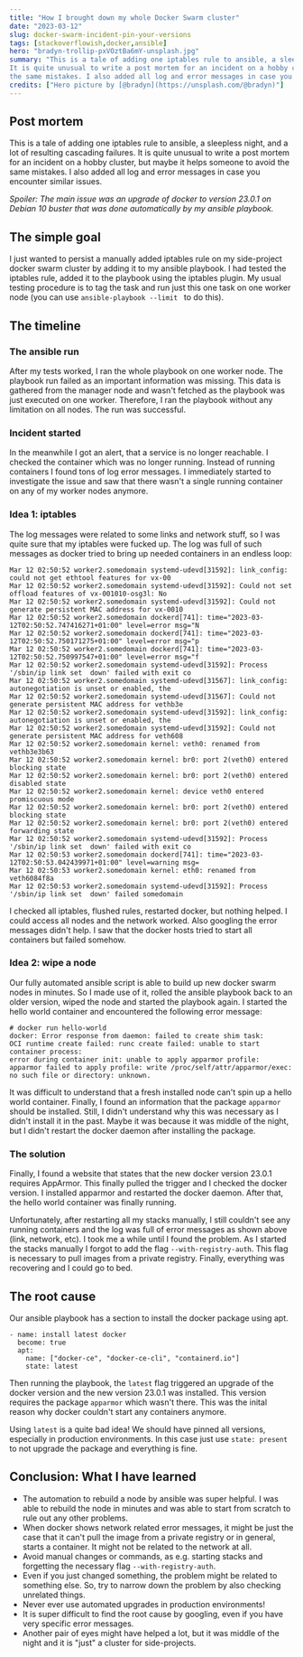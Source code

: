 ```yaml
---
title: "How I brought down my whole Docker Swarm cluster"
date: "2023-03-12"
slug: docker-swarm-incident-pin-your-versions
tags: [stackoverflowish,docker,ansible]
hero: "bradyn-trollip-pxVOztBa6mY-unsplash.jpg"
summary: "This is a tale of adding one iptables rule to ansible, a sleepless night, and a lot of resulting cascading failures.
It is quite unusual to write a post mortem for an incident on a hobby cluster, but maybe it helps someone to avoid
the same mistakes. I also added all log and error messages in case you encounter similar issues."
credits: ["Hero picture by [@bradyn](https://unsplash.com/@bradyn)"]
---
```


## Post mortem

This is a tale of adding one iptables rule to ansible, a sleepless night, and a lot of resulting cascading failures.
It is quite unusual to write a post mortem for an incident on a hobby cluster, but maybe it helps someone to avoid
the same mistakes. I also added all log and error messages in case you encounter similar issues.

*Spoiler: The main issue
was an upgrade of docker to version 23.0.1 on Debian 10 buster that was done automatically by my
ansible playbook.*

## The simple goal

I just wanted to persist a manually added iptables rule on my side-project docker swarm cluster by adding it to my ansible playbook.
I had tested the iptables rule, added it to the playbook using the iptables plugin. My usual testing procedure
is to tag the task and run just this one task on one worker node (you can use `ansible-playbook --limit ` to do this).

## The timeline

### The ansible run

After my tests worked, I ran the whole playbook on one worker node. The playbook run failed as an important information
was missing. This data is gathered from the manager node and wasn't fetched as the playbook was just executed on one worker.
Therefore, I ran the playbook without any limitation on all nodes. The run was successful.

### Incident started

In the meanwhile I got an alert, that a service is no longer reachable. I checked the container which was no longer running. Instead
of running containers I found tons of log error messages. I immediately started to investigate the issue and saw that there
wasn't a single running container on any of my worker nodes anymore.

### Idea 1: iptables

The log messages were related to some links and network stuff, so I was quite sure that my iptables were fucked up.
The log was full of such messages as docker tried to bring up needed containers in an endless loop:

```(bash)
Mar 12 02:50:52 worker2.somedomain systemd-udevd[31592]: link_config: could not get ethtool features for vx-00
Mar 12 02:50:52 worker2.somedomain systemd-udevd[31592]: Could not set offload features of vx-001010-osg3l: No
Mar 12 02:50:52 worker2.somedomain systemd-udevd[31592]: Could not generate persistent MAC address for vx-0010
Mar 12 02:50:52 worker2.somedomain dockerd[741]: time="2023-03-12T02:50:52.747416271+01:00" level=error msg="N
Mar 12 02:50:52 worker2.somedomain dockerd[741]: time="2023-03-12T02:50:52.750171275+01:00" level=error msg="p
Mar 12 02:50:52 worker2.somedomain dockerd[741]: time="2023-03-12T02:50:52.750997547+01:00" level=error msg="f
Mar 12 02:50:52 worker2.somedomain systemd-udevd[31592]: Process '/sbin/ip link set  down' failed with exit co
Mar 12 02:50:52 worker2.somedomain systemd-udevd[31567]: link_config: autonegotiation is unset or enabled, the
Mar 12 02:50:52 worker2.somedomain systemd-udevd[31567]: Could not generate persistent MAC address for vethb3e
Mar 12 02:50:52 worker2.somedomain systemd-udevd[31592]: link_config: autonegotiation is unset or enabled, the
Mar 12 02:50:52 worker2.somedomain systemd-udevd[31592]: Could not generate persistent MAC address for veth608
Mar 12 02:50:52 worker2.somedomain kernel: veth0: renamed from vethb3e3b63
Mar 12 02:50:52 worker2.somedomain kernel: br0: port 2(veth0) entered blocking state
Mar 12 02:50:52 worker2.somedomain kernel: br0: port 2(veth0) entered disabled state
Mar 12 02:50:52 worker2.somedomain kernel: device veth0 entered promiscuous mode
Mar 12 02:50:52 worker2.somedomain kernel: br0: port 2(veth0) entered blocking state
Mar 12 02:50:52 worker2.somedomain kernel: br0: port 2(veth0) entered forwarding state
Mar 12 02:50:52 worker2.somedomain systemd-udevd[31592]: Process '/sbin/ip link set  down' failed with exit co
Mar 12 02:50:53 worker2.somedomain dockerd[741]: time="2023-03-12T02:50:53.042439971+01:00" level=warning msg=
Mar 12 02:50:53 worker2.somedomain kernel: eth0: renamed from veth6084f8a
Mar 12 02:50:53 worker2.somedomain systemd-udevd[31592]: Process '/sbin/ip link set  down' failed somedomain
```

I checked all iptables, flushed rules, restarted docker, but nothing helped. I could access all nodes and the network worked.
Also googling the error messages didn't help. I saw that the docker hosts tried to start all containers but failed somehow.

### Idea 2: wipe a node

Our fully automated ansible script is able to build up new docker swarm nodes in minutes. So I made use of it, rolled the ansible
playbook back to an older version, wiped the node and started the playbook again. I started the hello world container and encountered
the following error message:

```(bash)
# docker run hello-world
docker: Error response from daemon: failed to create shim task:
OCI runtime create failed: runc create failed: unable to start container process:
error during container init: unable to apply apparmor profile:
apparmor failed to apply profile: write /proc/self/attr/apparmor/exec: no such file or directory: unknown.
```

It was difficult to understand that a fresh installed node can't spin up a hello world container. Finally, I found an information
that the package `apparmor` should be installed. Still, I didn't understand why this was necessary as I didn't install it in the past.
Maybe it was because it was middle of the night, but I didn't restart the docker daemon after installing the package.

### The solution

Finally, I found a website that states that the new docker version 23.0.1 requires AppArmor. This finally pulled the trigger and I
checked the docker version. I installed apparmor and restarted the docker daemon. After that, the hello world container was finally running.

Unfortunately, after restarting all my stacks manually, I still couldn't see any running containers and the log was full of error
messages as shown above (link, network, etc). I took me a while until I found the problem. As I started the stacks manually I forgot
to add the flag `--with-registry-auth`. This flag is necessary to pull images from a private registry.  Finally, everything was
recovering and I could go to bed.

## The root cause

Our ansible playbook has a section to install the docker package using apt.

```(yaml)
- name: install latest docker
  become: true
  apt:
    name: ["docker-ce", "docker-ce-cli", "containerd.io"]
    state: latest
```

Then running the playbook, the `latest` flag triggered an upgrade of the docker version and the new version 23.0.1 was installed. This version requires the package `apparmor` which wasn't there. This was the inital reason why docker couldn't start any containers anymore.

Using `latest` is a quite bad idea! We should have pinned all versions, especially in production environments.
In this case just use `state: present` to not upgrade the package and everything is fine.

## Conclusion: What I have learned

- The automation to rebuild a node by ansible was super helpful. I was able to rebuild the node in minutes and was able to start
from scratch to rule out any other problems.
- When docker shows network related error messages, it might be just the case that it can't pull the image from a private registry or in general, starts a container. It might not be related to the network at all.
- Avoid manual changes or commands, as e.g. starting stacks and forgetting the necessary flag `--with-registry-auth`.
- Even if you just changed something, the problem might be related to something else. So, try to narrow down the problem by also checking unrelated things.
- Never ever use automated upgrades in production environments!
- It is super difficult to find the root cause by googling, even if you have very specific error messages.
- Another pair of eyes might have helped a lot, but it was middle of the night and it is "just" a cluster for side-projects.
